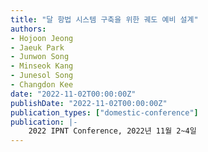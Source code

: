 ```yaml
---
title: "달 항법 시스템 구축을 위한 궤도 예비 설계"
authors:
- Hojoon Jeong
- Jaeuk Park
- Junwon Song
- Minseok Kang
- Junesol Song
- Changdon Kee
date: "2022-11-02T00:00:00Z"
publishDate: "2022-11-02T00:00:00Z"
publication_types: ["domestic-conference"]
publication: |-
    2022 IPNT Conference, 2022년 11월 2~4일
---
```

